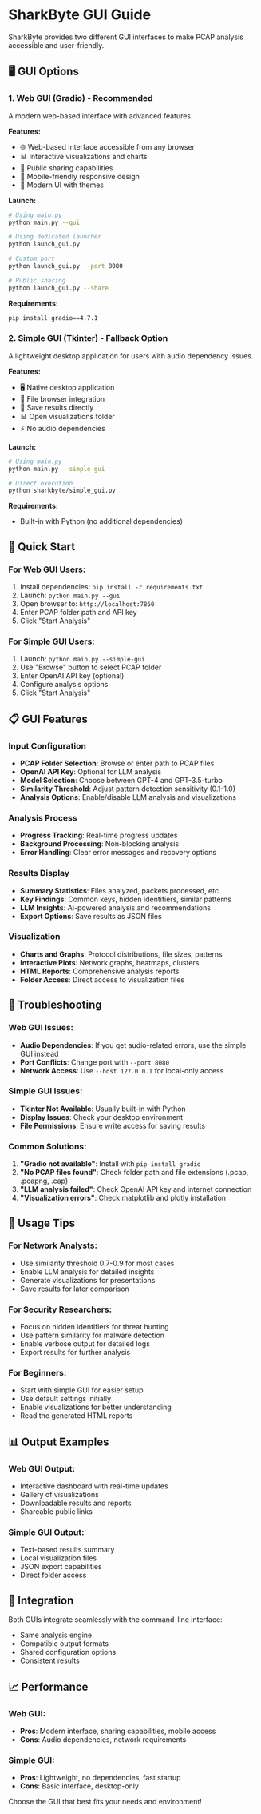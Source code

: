 # SharkByte GUI Guide

SharkByte provides two different GUI interfaces to make PCAP analysis accessible and user-friendly.

## 🖥️ GUI Options

### 1. Web GUI (Gradio) - Recommended
A modern web-based interface with advanced features.

**Features:**
- 🌐 Web-based interface accessible from any browser
- 📊 Interactive visualizations and charts
- 🔗 Public sharing capabilities
- 📱 Mobile-friendly responsive design
- 🎨 Modern UI with themes

**Launch:**
```bash
# Using main.py
python main.py --gui

# Using dedicated launcher
python launch_gui.py

# Custom port
python launch_gui.py --port 8080

# Public sharing
python launch_gui.py --share
```

**Requirements:**
```bash
pip install gradio==4.7.1
```

### 2. Simple GUI (Tkinter) - Fallback Option
A lightweight desktop application for users with audio dependency issues.

**Features:**
- 🖥️ Native desktop application
- 📁 File browser integration
- 💾 Save results directly
- 📊 Open visualizations folder
- ⚡ No audio dependencies

**Launch:**
```bash
# Using main.py
python main.py --simple-gui

# Direct execution
python sharkbyte/simple_gui.py
```

**Requirements:**
- Built-in with Python (no additional dependencies)

## 🚀 Quick Start

### For Web GUI Users:
1. Install dependencies: `pip install -r requirements.txt`
2. Launch: `python main.py --gui`
3. Open browser to: `http://localhost:7860`
4. Enter PCAP folder path and API key
5. Click "Start Analysis"

### For Simple GUI Users:
1. Launch: `python main.py --simple-gui`
2. Use "Browse" button to select PCAP folder
3. Enter OpenAI API key (optional)
4. Configure analysis options
5. Click "Start Analysis"

## 📋 GUI Features

### Input Configuration
- **PCAP Folder Selection**: Browse or enter path to PCAP files
- **OpenAI API Key**: Optional for LLM analysis
- **Model Selection**: Choose between GPT-4 and GPT-3.5-turbo
- **Similarity Threshold**: Adjust pattern detection sensitivity (0.1-1.0)
- **Analysis Options**: Enable/disable LLM analysis and visualizations

### Analysis Process
- **Progress Tracking**: Real-time progress updates
- **Background Processing**: Non-blocking analysis
- **Error Handling**: Clear error messages and recovery options

### Results Display
- **Summary Statistics**: Files analyzed, packets processed, etc.
- **Key Findings**: Common keys, hidden identifiers, similar patterns
- **LLM Insights**: AI-powered analysis and recommendations
- **Export Options**: Save results as JSON files

### Visualization
- **Charts and Graphs**: Protocol distributions, file sizes, patterns
- **Interactive Plots**: Network graphs, heatmaps, clusters
- **HTML Reports**: Comprehensive analysis reports
- **Folder Access**: Direct access to visualization files

## 🔧 Troubleshooting

### Web GUI Issues:
- **Audio Dependencies**: If you get audio-related errors, use the simple GUI instead
- **Port Conflicts**: Change port with `--port 8080`
- **Network Access**: Use `--host 127.0.0.1` for local-only access

### Simple GUI Issues:
- **Tkinter Not Available**: Usually built-in with Python
- **Display Issues**: Check your desktop environment
- **File Permissions**: Ensure write access for saving results

### Common Solutions:
1. **"Gradio not available"**: Install with `pip install gradio`
2. **"No PCAP files found"**: Check folder path and file extensions (.pcap, .pcapng, .cap)
3. **"LLM analysis failed"**: Check OpenAI API key and internet connection
4. **"Visualization errors"**: Check matplotlib and plotly installation

## 🎯 Usage Tips

### For Network Analysts:
- Use similarity threshold 0.7-0.9 for most cases
- Enable LLM analysis for detailed insights
- Generate visualizations for presentations
- Save results for later comparison

### For Security Researchers:
- Focus on hidden identifiers for threat hunting
- Use pattern similarity for malware detection
- Enable verbose output for detailed logs
- Export results for further analysis

### For Beginners:
- Start with simple GUI for easier setup
- Use default settings initially
- Enable visualizations for better understanding
- Read the generated HTML reports

## 📊 Output Examples

### Web GUI Output:
- Interactive dashboard with real-time updates
- Gallery of visualizations
- Downloadable results and reports
- Shareable public links

### Simple GUI Output:
- Text-based results summary
- Local visualization files
- JSON export capabilities
- Direct folder access

## 🔗 Integration

Both GUIs integrate seamlessly with the command-line interface:
- Same analysis engine
- Compatible output formats
- Shared configuration options
- Consistent results

## 📈 Performance

### Web GUI:
- **Pros**: Modern interface, sharing capabilities, mobile access
- **Cons**: Audio dependencies, network requirements

### Simple GUI:
- **Pros**: Lightweight, no dependencies, fast startup
- **Cons**: Basic interface, desktop-only

Choose the GUI that best fits your needs and environment! 